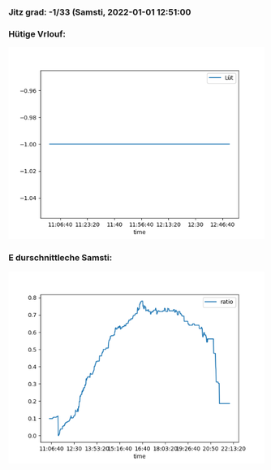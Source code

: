 ### Jitz grad: -1/33 (Samsti, 2022-01-01 12:51:00

### Hütige Vrlouf:
![Graph](Today.png)

### E durschnittleche Samsti:
![Graph](Samsti.png)